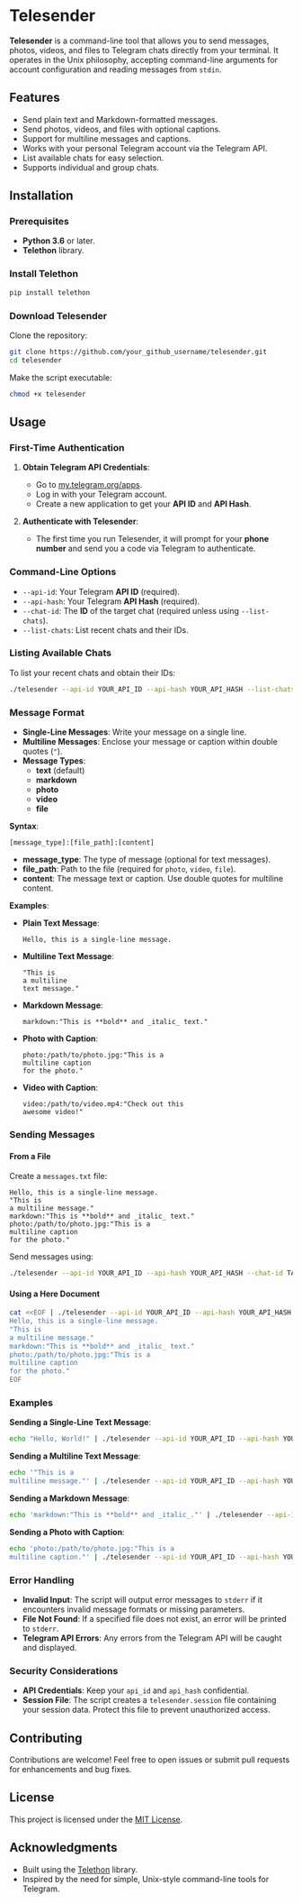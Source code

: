 # Telesender

**Telesender** is a command-line tool that allows you to send messages, photos, videos, and files to Telegram chats directly from your terminal. It operates in the Unix philosophy, accepting command-line arguments for account configuration and reading messages from `stdin`.

## Features

- Send plain text and Markdown-formatted messages.
- Send photos, videos, and files with optional captions.
- Support for multiline messages and captions.
- Works with your personal Telegram account via the Telegram API.
- List available chats for easy selection.
- Supports individual and group chats.

## Installation

### Prerequisites

- **Python 3.6** or later.
- **Telethon** library.

### Install Telethon

```bash
pip install telethon
```

### Download Telesender

Clone the repository:

```bash
git clone https://github.com/your_github_username/telesender.git
cd telesender
```

Make the script executable:

```bash
chmod +x telesender
```

## Usage

### First-Time Authentication

1. **Obtain Telegram API Credentials**:

   - Go to [my.telegram.org/apps](https://my.telegram.org/apps).
   - Log in with your Telegram account.
   - Create a new application to get your **API ID** and **API Hash**.

2. **Authenticate with Telesender**:

   - The first time you run Telesender, it will prompt for your **phone number** and send you a code via Telegram to authenticate.

### Command-Line Options

- `--api-id`: Your Telegram **API ID** (required).
- `--api-hash`: Your Telegram **API Hash** (required).
- `--chat-id`: The **ID** of the target chat (required unless using `--list-chats`).
- `--list-chats`: List recent chats and their IDs.

### Listing Available Chats

To list your recent chats and obtain their IDs:

```bash
./telesender --api-id YOUR_API_ID --api-hash YOUR_API_HASH --list-chats
```

### Message Format

- **Single-Line Messages**: Write your message on a single line.
- **Multiline Messages**: Enclose your message or caption within double quotes (`"`).
- **Message Types**:
  - **text** (default)
  - **markdown**
  - **photo**
  - **video**
  - **file**

**Syntax**:

```
[message_type]:[file_path]:[content]
```

- **message_type**: The type of message (optional for text messages).
- **file_path**: Path to the file (required for `photo`, `video`, `file`).
- **content**: The message text or caption. Use double quotes for multiline content.

**Examples**:

- **Plain Text Message**:

  ```
  Hello, this is a single-line message.
  ```

- **Multiline Text Message**:

  ```
  "This is
  a multiline
  text message."
  ```

- **Markdown Message**:

  ```
  markdown:"This is **bold** and _italic_ text."
  ```

- **Photo with Caption**:

  ```
  photo:/path/to/photo.jpg:"This is a
  multiline caption
  for the photo."
  ```

- **Video with Caption**:

  ```
  video:/path/to/video.mp4:"Check out this
  awesome video!"
  ```

### Sending Messages

#### From a File

Create a `messages.txt` file:

```
Hello, this is a single-line message.
"This is
a multiline message."
markdown:"This is **bold** and _italic_ text."
photo:/path/to/photo.jpg:"This is a
multiline caption
for the photo."
```

Send messages using:

```bash
./telesender --api-id YOUR_API_ID --api-hash YOUR_API_HASH --chat-id TARGET_CHAT_ID < messages.txt
```

#### Using a Here Document

```bash
cat <<EOF | ./telesender --api-id YOUR_API_ID --api-hash YOUR_API_HASH --chat-id TARGET_CHAT_ID
Hello, this is a single-line message.
"This is
a multiline message."
markdown:"This is **bold** and _italic_ text."
photo:/path/to/photo.jpg:"This is a
multiline caption
for the photo."
EOF
```

### Examples

**Sending a Single-Line Text Message**:

```bash
echo "Hello, World!" | ./telesender --api-id YOUR_API_ID --api-hash YOUR_API_HASH --chat-id CHAT_ID
```

**Sending a Multiline Text Message**:

```bash
echo '"This is a
multiline message."' | ./telesender --api-id YOUR_API_ID --api-hash YOUR_API_HASH --chat-id CHAT_ID
```

**Sending a Markdown Message**:

```bash
echo 'markdown:"This is **bold** and _italic_."' | ./telesender --api-id YOUR_API_ID --api-hash YOUR_API_HASH --chat-id CHAT_ID
```

**Sending a Photo with Caption**:

```bash
echo 'photo:/path/to/photo.jpg:"This is a
multiline caption."' | ./telesender --api-id YOUR_API_ID --api-hash YOUR_API_HASH --chat-id CHAT_ID
```

### Error Handling

- **Invalid Input**: The script will output error messages to `stderr` if it encounters invalid message formats or missing parameters.
- **File Not Found**: If a specified file does not exist, an error will be printed to `stderr`.
- **Telegram API Errors**: Any errors from the Telegram API will be caught and displayed.

### Security Considerations

- **API Credentials**: Keep your `api_id` and `api_hash` confidential.
- **Session File**: The script creates a `telesender.session` file containing your session data. Protect this file to prevent unauthorized access.

## Contributing

Contributions are welcome! Feel free to open issues or submit pull requests for enhancements and bug fixes.

## License

This project is licensed under the [MIT License](LICENSE).

## Acknowledgments

- Built using the [Telethon](https://github.com/LonamiWebs/Telethon) library.
- Inspired by the need for simple, Unix-style command-line tools for Telegram.

